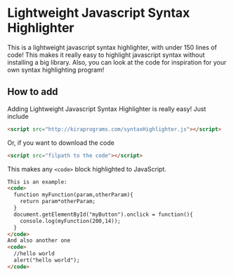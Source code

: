 # Lightweight Javascript Syntax Highlighter
This is a lightweight javascript syntax highlighter, with under 150 lines of code! This makes it really easy to highlight javascript syntax without installing a big library. Also, you can look at the code for inspiration for your own syntax highlighting program!

## How to add
Adding Lightweight Javascript Syntax Highlighter is really easy! Just include
```html
<script src="http://kiraprograms.com/syntaxHighlighter.js"></script>
```
Or, if you want to download the code
```html
<script src="filpath to the code"></script>
```

This makes any `<code>` block highlighted to JavaScript.
```html
This is an example:
<code>
  function myFunction(param,otherParam){
    return param*otherParam;
  }
  document.getElementById("myButton").onclick = function(){
    console.log(myFunction(200,14));
  }
</code>
And also another one
<code>
  //hello world
  alert("hello world");
</code>
```
